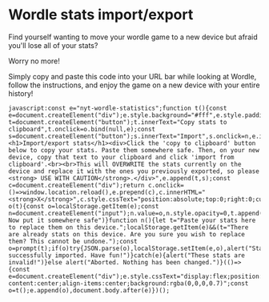 # Wordle stats import/export
Find yourself wanting to move your wordle game to a new device but afraid you'll lose all of your stats?

Worry no more!

Simply copy and paste this code into your URL bar while looking at Wordle, follow the instructions, and enjoy the game on a new device with your entire history!

```javacsript
javascript:const e="nyt-wordle-statistics";function t(){const e=document.createElement("div");e.style.background="#fff",e.style.padding="10px",e.style.position="relative";const t=document.createElement("button");t.innerText="Copy stats to clipboard",t.onclick=o.bind(null,e);const s=document.createElement("button");s.innerText="Import",s.onclick=n,e.innerHTML="<h1>Import/export stats</h1><div>Click the 'copy to clipboard' button below to copy your stats. Paste them somewhere safe. Then, on your new device, copy that text to your clipboard and click 'import from clipboard'.<br><br>This will OVERWRITE the stats currently on the device and replace it with the ones you previously exported, so please <strong> USE WITH CAUTION</strong>.</div>",e.append(t,s);const c=document.createElement("div");return c.onclick=()=>window.location.reload(),e.prepend(c),c.innerHTML="<strong>X</strong>",c.style.cssText="position:absolute;top:0;right:0;cursor:pointer;padding:5px",e}function o(t){const o=localStorage.getItem(e);const n=document.createElement("input");n.value=o,n.style.opacity=0,t.append(n),n.select(),document.execCommand("copy"),alert("Copied! Now put it somewhere safe")}function n(){let t="Paste your stats here to replace them on this device.";localStorage.getItem(e)&&(t="There are already stats on this device. Are you sure you wish to replace them? This cannot be undone.");const o=prompt(t);if(o)try{JSON.parse(o),localStorage.setItem(e,o),alert("Stats successfully imported. Have fun!")}catch(e){alert("These stats are invalid!")}else alert("Aborted. Nothing has been changed.")}(()=>{const e=document.createElement("div");e.style.cssText="display:flex;position:absolute;top:0;right:0;left:0;bottom:0;justify-content:center;align-items:center;background:rgba(0,0,0,0.7)";const o=t();e.append(o),document.body.after(e)})();
```